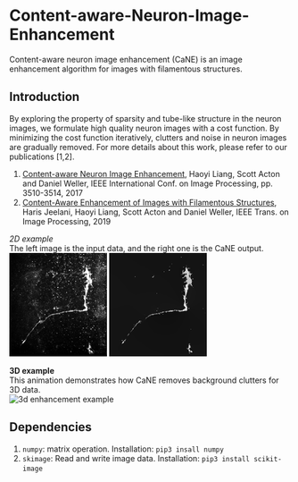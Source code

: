 # Content-aware-Neuron-Image-Enhancement
Content-aware neuron image enhancement (CaNE) is an image enhancement algorithm for images with filamentous structures. 

## Introduction
By exploring the property of sparsity and tube-like structure in the neuron images, we formulate high quality neuron images with a cost function. By minimizing the cost function iteratively, clutters and noise in neuron images are gradually removed. For more details about this work, please refer to our publications [1,2]. 

1. [Content-aware Neuron Image Enhancement](http://people.virginia.edu/~hl2uc/resources/papers/neuron_enhancement_v3.pdf), Haoyi Liang, Scott Acton and Daniel Weller, IEEE International Conf. on Image Processing, pp. 3510-3514, 2017	
2. [Content-Aware Enhancement of Images with Filamentous Structures](https://ieeexplore.ieee.org/document/8633852), Haris Jeelani, Haoyi Liang, Scott Acton and Daniel Weller, IEEE Trans. on Image Processing, 2019 

*2D example*  
The left image is the input data, and the right one is the CaNE output.   
![original image](images/2d_example.png "original image") ![enhanced image](assets/2d_example.png "enhanced image")

**3D example**  
This animation demonstrates how CaNE removes background clutters for 3D data.  
<img src="assets/neuron_enhance.gif" alt="3d enhancement example" width = "200px"/>

## Dependencies
1. `numpy`: matrix operation. Installation: `pip3 insall numpy`
2. `skimage`: Read and write image data. Installation: `pip3 install scikit-image`
